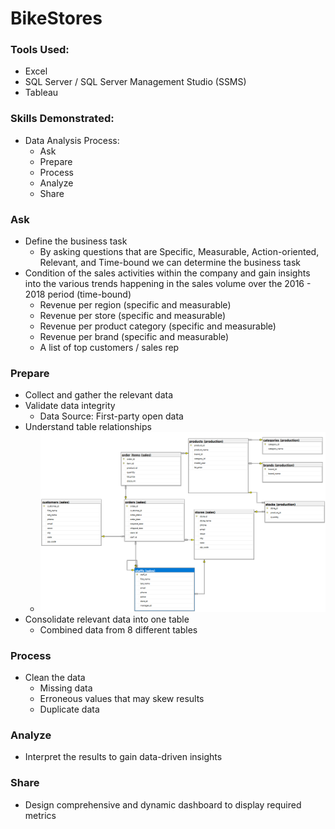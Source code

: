 # BikeStores

### Tools Used:
* Excel
* SQL Server / SQL Server Management Studio (SSMS)
* Tableau

### Skills Demonstrated:
* Data Analysis Process:
    * Ask
    * Prepare
    * Process
    * Analyze
    * Share

### Ask
* Define the business task
    * By asking questions that are Specific, Measurable, Action-oriented, Relevant, and Time-bound we can determine the business task
* Condition of the sales activities within the company and gain insights into the various trends happening in the sales volume over the 2016 - 2018 period (time-bound)
    * Revenue per region (specific and measurable)
    * Revenue per store (specific and measurable)
    * Revenue per product category (specific and measurable)
    * Revenue per brand (specific and measurable)
    * A list of top customers / sales rep

### Prepare
* Collect and gather the relevant data
* Validate data integrity
    * Data Source: First-party open data
* Understand table relationships
    * ![screenshot](img/Database-Diagram.png)
* Consolidate relevant data into one table
    * Combined data from 8 different tables

### Process
* Clean the data
    * Missing data
    * Erroneous values that may skew results
    * Duplicate data

### Analyze
* Interpret the results to gain data-driven insights

### Share
* Design comprehensive and dynamic dashboard to display required metrics